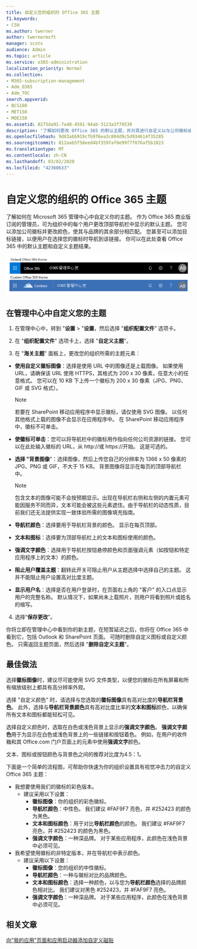 ```yaml
---
title: 自定义您的组织的 Office 365 主题
f1.keywords:
- CSH
ms.author: twerner
author: twernermsft
manager: scotv
audience: Admin
ms.topic: article
ms.service: o365-administration
localization_priority: Normal
ms.collection:
- M365-subscription-management
- Adm_O365
- Adm_TOC
search.appverid:
- BCS160
- MET150
- MOE150
ms.assetid: 8275da91-7a48-4591-94ab-3123a3f79530
description: '了解如何更改 Office 365 的默认主题，并对其进行自定义以与公司徽标或颜色相匹配。 '
ms.openlocfilehash: 9d83abb919cfb9f6ea3c804d9c5d934614f35285
ms.sourcegitcommit: 812aab5f58eed4bf359faf0e99f7f876af5b1023
ms.translationtype: MT
ms.contentlocale: zh-CN
ms.lasthandoff: 03/02/2020
ms.locfileid: "42360633"
---
```

# <a name="customize-the-office-365-theme-for-your-organization"></a>自定义您的组织的 Office 365 主题

了解如何在 Microsoft 365 管理中心中自定义你的主题。 作为 Office 365 商业版 订阅的管理员，可为组织中的每个用户更改顶部导航栏中显示的默认主题。 您可以添加公司徽标并更改颜色，使其与品牌的其余部分相匹配。 您甚至可以添加目标链接，以便用户在选择您的徽标时导航到该链接。 你可以在此处查看 Office 365 中的默认主题和自定义主题结果。
  
![默认 Office 365 主题和自定义 Office 365 主题](../../media/e2cbc922-b424-4683-8c5c-fdbcbd0ce844.png)
  
## <a name="customize-your-theme-in-the-admin-center"></a>在管理中心中自定义您的主题

1. 在管理中心中，转到 "**设置** \> "**设置**，然后选择 "**组织配置文件**" 选项卡。

2. 在 "**组织配置文件**" 选项卡上，选择 "**自定义主题**"。

3. 在 "**海关主题**" 面板上，更改您的组织所需的主题元素：
    
  - **使用自定义徽标图像**：选择是使用 URL 中的图像还是上载图像。 如果使用 URL，请确保该 URL 使用 HTTPS，其格式为 200 x 30 像素，任意大小的任意格式。 您可以在 10 KB 下上传一个徽标为 200 x 30 像素（JPG、PNG、GIF 或 SVG 格式）。

    > [!NOTE]
    > 若要在 SharePoint 移动应用程序中显示徽标，请仅使用 SVG 图像。 以任何其他格式上载的图像不会显示在应用程序中。 在 SharePoint 移动应用程序中，徽标不可单击。
    
  - **使徽标可单击**：您可以将导航栏中的徽标用作指向任何公司资源的链接。 您可以在此处输入徽标的 URL，从 http://或 https://开始。 这是可选的。
    
  - **选择 "背景图像**"：选择图像，然后上传您自己的分辨率为 1366 x 50 像素的 JPG、PNG 或 GIF，不大于 15 KB。 背景图像将显示在每页的顶部导航栏中。
    
    > [!NOTE]
    > 包含文本的图像可能不会按预期显示。出现在导航栏右侧和左侧的内置元素可能因服务不同而异，文本可能会被这些元素遮住。由于导航栏的动态性质，目前我们还无法提供实现一致体验所需的图像填充指南。 
    
  - **导航栏颜色**：选择要用于导航栏背景的颜色。 显示在每页顶部。
    
  - **文本和图标**：选择要为顶部导航栏上的文本和图标使用的颜色。
    
  - **强调文字颜色**：选择用于导航栏按钮悬停颜色和页面强调元素（如按钮和特定应用程序上的文本）的颜色。

   - **阻止用户覆盖主题**：翻转此开关可阻止用户从主题选择中选择自己的主题。 这并不能阻止用户设置高对比度主题。
      
  - **显示用户名**：选择是否在用户登录时，在页面右上角的 "客户" 的入口点显示用户的完整名称。 默认情况下，如果尚未上载照片，则用户将看到照片或姓名的缩写。
    
4. 选择“**保存更改**”。
    
你将立即在管理中心中看到你的新主题，在短暂延迟之后，你将在 Office 365 中看到它，包括 Outlook 和 SharePoint 页面。 可随时删除自定义图标或自定义颜色。 只需返回主题页面，然后选择 "**删除自定义主题**"。
  
## <a name="best-practices"></a>最佳做法

选择**徽标图像**时，建议尽可能使用 SVG 文件类型，以便您的徽标在所有屏幕和所有缩放级别上都具有高分辨率外观。

选择 "自定义颜色" 时，请选择与您选取的**徽标图像**具有高对比度的**导航栏背景色**。 此外，选择与**导航栏背景颜色**具有高对比度比率的**文本和图标**颜色，以确保所有文本和图标都能轻松可见。

选择自定义颜色时，选取在白色或浅色背景上显示的**强调文字颜色**。 **强调文字颜色**用于为显示在白色或浅色背景上的一些链接和按钮着色。 例如，在用户的收件箱和其 Office.com 门户页面上的元素中使用**强调文字**颜色。 
  
文本、图标或按钮颜色与背景色之间的推荐对比度为4.5：1。

下面是一个简单的流程图，可帮助你快速为你的组织设置具有视觉冲击力的自定义 Office 365 主题：
  - 我想要使用我们的徽标的彩色版本。
    - 建议采用以下设置：
      - **徽标图像**：你的组织的彩色徽标。
      - **导航栏颜色**：中性色。 我们建议 #FAF9F7 亮色，并 #252423 的颜色为黑色。
      - **文本和图标颜色**：用于对比**导航栏颜色**的颜色。 我们建议 #FAF9F7 亮色，并 #252423 的颜色为黑色。
      - **强调文字颜色**：一种深品牌。 对于某些应用程序，此颜色在浅色背景中必须可见。
  - 我希望使用徽标的非特定版本，并在导航栏中表示颜色。
    - 建议采用以下设置：
      - **徽标图像**：您的组织的中性徽标。
      - **导航栏颜色**：一种与徽标对比的品牌颜色。
      - **文本和图标颜色**：选择一种颜色，以与您为**导航栏颜色**选择的品牌颜色相对比。 我们建议对黑色 #252423，并 #FAF9F7 亮色。
      - **强调文字颜色**：一种深品牌。 对于某些应用程序，此颜色在浅色背景中必须可见。
  
## <a name="related-articles"></a>相关文章

[向"我的应用"页面和应用启动器添加自定义磁贴](../manage/customize-the-app-launcher.md)
  
  

